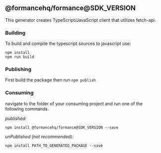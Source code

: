## @formancehq/formance@SDK_VERSION

This generator creates TypeScript/JavaScript client that utilizes fetch-api.

### Building

To build and compile the typescript sources to javascript use:
```
npm install
npm run build
```

### Publishing

First build the package then run ```npm publish```

### Consuming

navigate to the folder of your consuming project and run one of the following commands.

_published:_

```
npm install @formancehq/formance@SDK_VERSION --save
```

_unPublished (not recommended):_

```
npm install PATH_TO_GENERATED_PACKAGE --save
